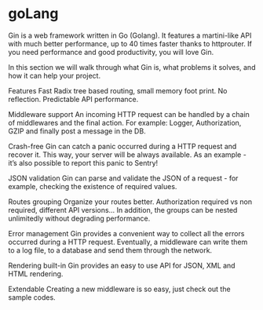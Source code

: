 # goLang

Gin is a web framework written in Go (Golang). It features a martini-like API with much better performance, up to 40 times faster thanks to httprouter. If you need performance and good productivity, you will love Gin.

In this section we will walk through what Gin is, what problems it solves, and how it can help your project.


Features
Fast
Radix tree based routing, small memory foot print. No reflection. Predictable API performance.

Middleware support
An incoming HTTP request can be handled by a chain of middlewares and the final action. For example: Logger, Authorization, GZIP and finally post a message in the DB.

Crash-free
Gin can catch a panic occurred during a HTTP request and recover it. This way, your server will be always available. As an example - it’s also possible to report this panic to Sentry!

JSON validation
Gin can parse and validate the JSON of a request - for example, checking the existence of required values.

Routes grouping
Organize your routes better. Authorization required vs non required, different API versions… In addition, the groups can be nested unlimitedly without degrading performance.

Error management
Gin provides a convenient way to collect all the errors occurred during a HTTP request. Eventually, a middleware can write them to a log file, to a database and send them through the network.

Rendering built-in
Gin provides an easy to use API for JSON, XML and HTML rendering.

Extendable
Creating a new middleware is so easy, just check out the sample codes.
